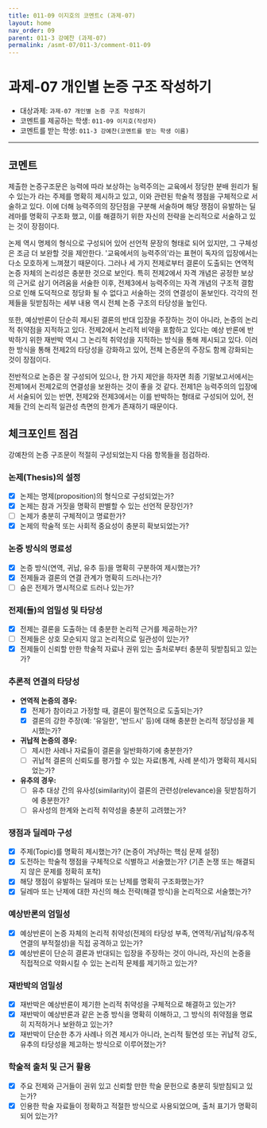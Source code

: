 ```yaml
---
title: 011-09 이지호의 코멘트c (과제-07) 
layout: home
nav_order: 09
parent: 011-3 강예찬 (과제-07)
permalink: /asmt-07/011-3/comment-011-09
---
```


# 과제-07 개인별 논증 구조 작성하기

- 대상과제: `과제-07 개인별 논증 구조 작성하기`
- 코멘트를 제공하는 학생: `011-09 이지호(작성자)` 
- 코멘트를 받는 학생: `011-3 강예찬(코멘트를 받는 학생 이름)` 

---

## 코멘트

제출한 논증구조문은 능력에 따라 보상하는 능력주의는 교육에서 정당한 분배 원리가 될 수 있는가 라는 주제를 명확히 제시하고 있고, 이와 관련된 학술적 쟁점을 구체적으로 서술하고 있다. 이에 더해 능력주의의 장단점을 구분해 서술하며 해당 쟁점이 유발하는 딜레마를 명확히 구조화 했고, 이를 해결하기 위한 자신의 전략을 논리적으로 서술하고 있는 것이 장점이다.

논제 역시 명제의 형식으로 구성되어 있어 선언적 문장의 형태로 되어 있지만, 그 구체성은 조금 더 보완할 것을 제안한다. '교육에서의 능력주의'라는 표현이 독자의 입장에서는 다소 모호하게 느껴졌기 때문이다. 그러나 세 가지 전제로부터 결론이 도출되는 연역적 논증 자체의 논리성은 충분한 것으로 보인다. 특히 전제2에서 자격 개념은 공정한 보상의 근거로 삼기 어려움을 서술한 이후, 전제3에서 능력주의는 자격 개념의 구조적 결함으로 인해 도덕적으로 정당화 될 수 없다고 서술하는 것의 연결성이 돋보인다. 각각의 전제들을 뒷받침하는 세부 내용 역시 전체 논증 구조의 타당성을 높인다. 

또한, 예상반론이 단순히 제시된 결론의 반대 입장을 주장하는 것이 아니라, 논증의 논리적 취약점을 지적하고 있다. 전제2에서 논리적 비약을 포함하고 있다는 예상 반론에 반박하기 위한 재반박 역시 그 논리적 취약성을 지적하는 방식을 통해 제시되고 있다. 이러한 방식을 통해 전제2의 타당성을 강화하고 있어, 전체 논증문의 주장도 함께 강화되는 것이 장점이다. 

전반적으로 논증은 잘 구성되어 있으나, 한 가지 제안을 하자면 최종 기말보고서에서는 전제1에서 전제2로의 연결성을 보완하는 것이 좋을 것 같다. 전제1은 능력주의의 입장에서 서술되어 있는 반면, 전제2와 전제3에서는 이를 반박하는 형태로 구성되어 있어, 전제들 간의 논리적 일관성 측면의 한계가 존재하기 때문이다. 

## 체크포인트 점검

강예찬의 논증 구조문이 적절히 구성되었는지 다음 항목들을 점검하라.

### **논제(Thesis)의 설정**
- [x] 논제는 명제(proposition)의 형식으로 구성되었는가?
- [x] 논제는 참과 거짓을 명확히 판별할 수 있는 선언적 문장인가?
- [ ] 논제가 충분히 구체적이고 명료한가?
- [x] 논제의 학술적 또는 사회적 중요성이 충분히 확보되었는가?

### **논증 방식의 명료성**
- [x] 논증 방식(연역, 귀납, 유추 등)을 명확히 구분하여 제시했는가?
- [x] 전제들과 결론의 연결 관계가 명확히 드러나는가?
- [ ] 숨은 전제가 명시적으로 드러나 있는가?

### **전제(들)의 엄밀성 및 타당성**
- [x] 전제는 결론을 도출하는 데 충분한 논리적 근거를 제공하는가?
- [ ] 전제들은 상호 모순되지 않고 논리적으로 일관성이 있는가?
- [x] 전제들이 신뢰할 만한 학술적 자료나 권위 있는 출처로부터 충분히 뒷받침되고 있는가?

### **추론적 연결의 타당성**
- **연역적 논증의 경우:**
  - [x] 전제가 참이라고 가정할 때, 결론이 필연적으로 도출되는가?
  - [x] 결론의 강한 주장(예: '유일한', '반드시' 등)에 대해 충분한 논리적 정당성을 제시했는가?

- **귀납적 논증의 경우:**
  - [ ] 제시한 사례나 자료들이 결론을 일반화하기에 충분한가?
  - [ ] 귀납적 결론의 신뢰도를 평가할 수 있는 자료(통계, 사례 분석)가 명확히 제시되었는가?

- **유추의 경우:**
  - [ ] 유추 대상 간의 유사성(similarity)이 결론의 관련성(relevance)을 뒷받침하기에 충분한가?
  - [ ] 유사성의 한계와 논리적 취약성을 충분히 고려했는가?

### **쟁점과 딜레마 구성**
- [x] 주제(Topic)를 명확히 제시했는가? (논증이 겨냥하는 핵심 문제 설정)
- [x] 도전하는 학술적 쟁점을 구체적으로 식별하고 서술했는가? (기존 논쟁 또는 해결되지 않은 문제를 정확히 포착)
- [x] 해당 쟁점이 유발하는 딜레마 또는 난제를 명확히 구조화했는가?
- [x] 딜레마 또는 난제에 대한 자신의 해소 전략(해결 방식)을 논리적으로 서술했는가?

### **예상반론의 엄밀성**
- [x] 예상반론이 논증 자체의 논리적 취약성(전제의 타당성 부족, 연역적/귀납적/유추적 연결의 부적절성)을 직접 공격하고 있는가?
- [x] 예상반론이 단순히 결론과 반대되는 입장을 주장하는 것이 아니라, 자신의 논증을 직접적으로 약화시킬 수 있는 논리적 문제를 제기하고 있는가?

### **재반박의 엄밀성**
- [x] 재반박은 예상반론이 제기한 논리적 취약성을 구체적으로 해결하고 있는가?
- [x] 재반박이 예상반론과 같은 논증 방식을 명확히 이해하고, 그 방식의 취약점을 명료히 지적하거나 보완하고 있는가?
- [x] 재반박이 단순한 추가 사례나 의견 제시가 아니라, 논리적 필연성 또는 귀납적 강도, 유추의 타당성을 제고하는 방식으로 이루어졌는가?

### **학술적 출처 및 근거 활용**
- [x] 주요 전제와 근거들이 권위 있고 신뢰할 만한 학술 문헌으로 충분히 뒷받침되고 있는가?
- [x] 인용한 학술 자료들이 정확하고 적절한 방식으로 사용되었으며, 출처 표기가 명확히 되어 있는가?
